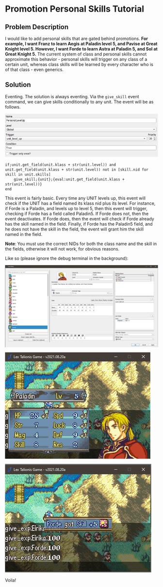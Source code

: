 # Promotion Personal Skills Tutorial

## Problem Description

I would like to add personal skills that are gated behind promotions. **For example, I want Franz to learn Aegis at Paladin level 5, and Pavise at Great Knight level 5. However, I want Forde to learn Astra at Paladin 5, and Sol at Great Knight 5.** The current system of class and personal skills cannot approximate this behavior - personal skills will trigger on any class of a certain unit, whereas class skills will be learned by every character who is of that class - even generics.

## Solution

Eventing. The solution is always eventing. Via the `give_skill` event command, we can give skills conditionally to any unit. The event will be as follows.

![image](../images/ConditionalPersonalSkills1.png)

```
if;unit.get_field(unit.klass + str(unit.level)) and unit.get_field(unit.klass + str(unit.level)) not in [skill.nid for skill in unit.skills]
    give_skill;{unit};{eval:unit.get_field(unit.klass + str(unit.level))}
end
```

This event is fairly basic. Every time any UNIT levels up, this event will check if the UNIT has a field named its klass nid plus its level. For instance, if Forde is a Paladin, and levels up to level 5, then this event will trigger, checking if Forde has a field called Paladin5. If Forde does not, then the event deactivates. If Forde does, then the event will check if Forde already has the skill named in the field. Finally, if Forde has the Paladin5 field, and he does not have the skill in the field, the event will grant him the skill named in the field.

**Note**: You must use the correct NIDs for both the class name and the skill in the fields, otherwise it will not work, for obvious reasons.

Like so (please ignore the debug terminal in the background):

![image](../images/ConditionalPersonalSkills2.png)

![image](../images/ConditionalPersonalSkills3.png)

![image](../images/ConditionalPersonalSkills4.png)

Voila!